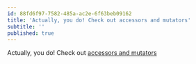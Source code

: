```yaml
---
id: 88fd6f97-7582-485a-ac2e-6f63beb09162
title: 'Actually, you do! Check out accessors and mutators'
subtitle: ''
published: true
---
```




Actually, you do! Check out [accessors and mutators](https://laravel.com/docs/5.7/eloquent-mutators#accessors-and-mutators)

